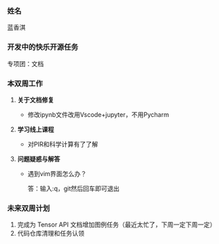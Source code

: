 ### 姓名

蓝香淇

### 开发中的快乐开源任务

专项团：文档

### 本双周工作

1. **关于文档修复**

   - 修改ipynb文件改用Vscode+jupyter，不用Pycharm

2. **学习线上课程**

   - 对PIR和科学计算有了了解


3. **问题疑惑与解答**

   - 遇到vim界面怎么办？

     答：输入:q，git然后回车即可退出


### 未来双周计划

1. 完成为 Tensor API 文档增加图例任务（最近太忙了，下周一定下周一定）
2. 代码仓库清理和任务认领